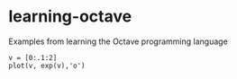 # learning-octave
Examples from learning the Octave programming language
 
 
 
~~~
v = [0:.1:2]
plot(v, exp(v),'o')
~~~
